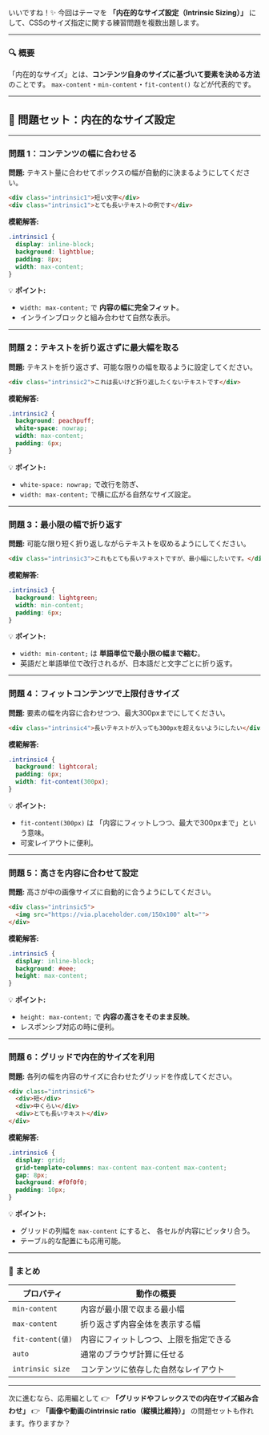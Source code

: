 いいですね！✨
今回はテーマを **「内在的なサイズ設定（Intrinsic Sizing）」** にして、CSSのサイズ指定に関する練習問題を複数出題します。

---

### 🔍 概要

「内在的なサイズ」とは、**コンテンツ自身のサイズに基づいて要素を決める方法** のことです。
`max-content`・`min-content`・`fit-content()` などが代表的です。

---

## 🧩 問題セット：内在的なサイズ設定

---

### 問題 1：コンテンツの幅に合わせる

**問題:**
テキスト量に合わせてボックスの幅が自動的に決まるようにしてください。

```html
<div class="intrinsic1">短い文字</div>
<div class="intrinsic1">とても長いテキストの例です</div>
```

**模範解答:**

```css
.intrinsic1 {
  display: inline-block;
  background: lightblue;
  padding: 8px;
  width: max-content;
}
```

💡 **ポイント:**

* `width: max-content;` で **内容の幅に完全フィット**。
* インラインブロックと組み合わせて自然な表示。

---

### 問題 2：テキストを折り返さずに最大幅を取る

**問題:**
テキストを折り返さず、可能な限りの幅を取るように設定してください。

```html
<div class="intrinsic2">これは長いけど折り返したくないテキストです</div>
```

**模範解答:**

```css
.intrinsic2 {
  background: peachpuff;
  white-space: nowrap;
  width: max-content;
  padding: 6px;
}
```

💡 **ポイント:**

* `white-space: nowrap;` で改行を防ぎ、
* `width: max-content;` で横に広がる自然なサイズ設定。

---

### 問題 3：最小限の幅で折り返す

**問題:**
可能な限り短く折り返しながらテキストを収めるようにしてください。

```html
<div class="intrinsic3">これもとても長いテキストですが、最小幅にしたいです。</div>
```

**模範解答:**

```css
.intrinsic3 {
  background: lightgreen;
  width: min-content;
  padding: 6px;
}
```

💡 **ポイント:**

* `width: min-content;` は **単語単位で最小限の幅まで縮む**。
* 英語だと単語単位で改行されるが、日本語だと文字ごとに折り返す。

---

### 問題 4：フィットコンテンツで上限付きサイズ

**問題:**
要素の幅を内容に合わせつつ、最大300pxまでにしてください。

```html
<div class="intrinsic4">長いテキストが入っても300pxを超えないようにしたい</div>
```

**模範解答:**

```css
.intrinsic4 {
  background: lightcoral;
  padding: 6px;
  width: fit-content(300px);
}
```

💡 **ポイント:**

* `fit-content(300px)` は
  「内容にフィットしつつ、最大で300pxまで」という意味。
* 可変レイアウトに便利。

---

### 問題 5：高さを内容に合わせて設定

**問題:**
高さが中の画像サイズに自動的に合うようにしてください。

```html
<div class="intrinsic5">
  <img src="https://via.placeholder.com/150x100" alt="">
</div>
```

**模範解答:**

```css
.intrinsic5 {
  display: inline-block;
  background: #eee;
  height: max-content;
}
```

💡 **ポイント:**

* `height: max-content;` で **内容の高さをそのまま反映**。
* レスポンシブ対応の時に便利。

---

### 問題 6：グリッドで内在的サイズを利用

**問題:**
各列の幅を内容のサイズに合わせたグリッドを作成してください。

```html
<div class="intrinsic6">
  <div>短</div>
  <div>中くらい</div>
  <div>とても長いテキスト</div>
</div>
```

**模範解答:**

```css
.intrinsic6 {
  display: grid;
  grid-template-columns: max-content max-content max-content;
  gap: 8px;
  background: #f0f0f0;
  padding: 10px;
}
```

💡 **ポイント:**

* グリッドの列幅を `max-content` にすると、
  各セルが内容にピッタリ合う。
* テーブル的な配置にも応用可能。

---

### 🧠 まとめ

| プロパティ            | 動作の概要               |
| ---------------- | ------------------- |
| `min-content`    | 内容が最小限で収まる最小幅       |
| `max-content`    | 折り返さず内容全体を表示する幅     |
| `fit-content(値)` | 内容にフィットしつつ、上限を指定できる |
| `auto`           | 通常のブラウザ計算に任せる       |
| `intrinsic size` | コンテンツに依存した自然なレイアウト  |

---

次に進むなら、応用編として
👉 **「グリッドやフレックスでの内在サイズ組み合わせ」**
👉 **「画像や動画のintrinsic ratio（縦横比維持）」**
の問題セットも作れます。作りますか？
